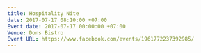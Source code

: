 ```yaml
---
title: Hospitality Nite
date: 2017-07-17 08:10:00 +07:00
Event date: 2017-07-17 00:00:00 +07:00
Venue: Dons Bistro
Event URL: https://www.facebook.com/events/1961772237392985/
---
```


